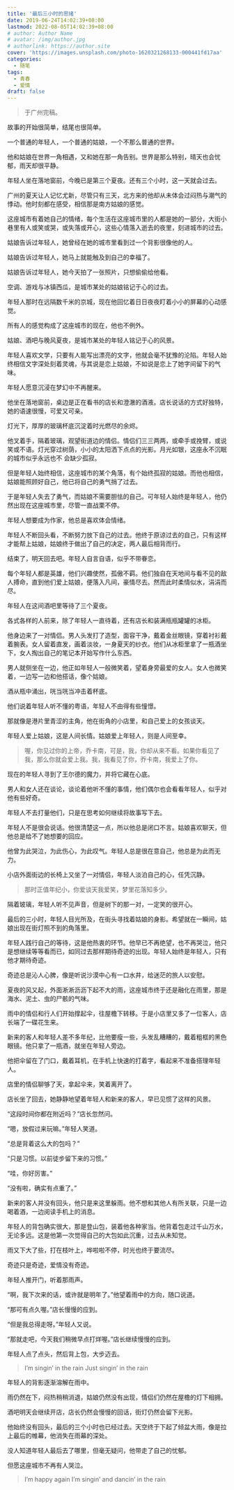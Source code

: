 ```yaml
---
title: '最后三小时的思绪'
date: 2019-06-24T14:02:39+08:00
lastmod: 2022-08-05T14:02:39+08:00
# author: Author Name
# avatar: /img/author.jpg
# authorlink: https://author.site
cover: 'https://images.unsplash.com/photo-1620321268133-000441fd17aa'
categories:
  - 随笔
tags:
  - 青春
  - 爱情
draft: false
---
```


> 于广州完稿。

故事的开始很简单，结尾也很简单。

一个普通的年轻人，一个普通的姑娘，一个不那么普通的世界。

他和姑娘在世界一角相遇，又和她在那一角告别。世界是那么特别，晴天也会忧郁，雨天却很平静。

<!--more-->

年轻人坐在落地窗前，今晚已是第三个夏夜。还有三个小时，这一天就会过去。

广州的夏天让人记忆尤新，尽管只有三天，北方来的他却从未体会过闷热与潮气的悸动。他时刻都在感受，相信那是南方姑娘的感觉。

这座城市有着她自己的情绪，每个生活在这座城市里的人都是她的一部分，大街小巷里有人或笑或哭，或失落或开心，这些心情落入逝去的夜里，刻进城市的过去。

姑娘告诉过年轻人，她曾经在她的城市里看到过一个背影很像他的人。

姑娘告诉过年轻人，她马上就能触及到自己的幸福了。

姑娘告诉过年轻人，她今天拍了一张照片，只想偷偷给他看。

空调、游戏与冰镇西瓜，是城市某处的姑娘铭记于心的过去。

年轻人那时在远隔数千米的京城，现在他回忆着日日夜夜盯着小小的屏幕的心动感觉。

所有人的感觉构成了这座城市的现在，他也不例外。

姑娘、酒吧与晚风夏夜，是城市某处的年轻人铭记于心的风景。

年轻人喜欢文学，只要有人能写出漂亮的文字，他就会毫不犹豫的沦陷。年轻人始终相信文字深处刻着灵魂，与其说是恋上姑娘，不如说是恋上了她字间留下的气味。

年轻人愿意沉浸在梦幻中不再醒来。

他坐在落地窗前，桌边是正在看书的店长和澄澈的酒液。店长说话的方式好独特，她的语速很慢，可爱又可亲。

灯光下，厚厚的玻璃杯底沉淀着时光燃尽的余烬。

他叉着手，隔着玻璃，观望街道边的情侣。情侣们三三两两，或牵手或挽臂，或说笑或不语。灯光穿过树荫，小小的太阳洒下点点的光影。月光如银，这座永不沉眠的城市似乎永远也不
会缺少孤寂。

但是年轻人始终相信，这座城市的某个角落，有个始终孤寂的姑娘。而他也相信，姑娘能照顾好自己，他已将自己的勇气捎了过去。

于是年轻人失去了勇气，而姑娘不需要胆怯的自己。可年轻人始终是年轻人，他仍然出现在这座城市里，尽管一直战栗不停。

年轻人想要成为作家，他总是喜欢体会情绪。

年轻人不断回头看，不断努力放下自己的过去。他终于原谅过去的自己，只有这样才能帮上姑娘，姑娘终于做出了自己的决定，两人最后相背而行。

结束了，明天回去吧。年轻人自言自语，似乎不带眷恋。

每个年轻人都是英雄，他们兴趣使然，孤傲不羁。他们独自在天地间与看不见的敌人搏命，直到他们爱上姑娘，便落入凡间，豪情尽去。然而此时柔情似水，涓涓而尽。

年轻人在这间酒吧里等待了三个夏夜。

各式各样的人前来，除了年轻人一直待着，还有店长和装满瓶瓶罐罐的冰柜。

他身边来了一对情侣。男人头发打了造型，面容干净，戴着金丝眼镜，穿着衬衫戴着腕表。女人留着直发，画着淡妆，一身夏天的纱衣。他们从冰柜里拿了一瓶酒坐下，女人掏出自己的笔记本开始写作什么东西。

男人就侧坐在一边，他正如年轻人一般微笑着，望着身旁最爱的女人。女人也微笑着，一边写一边和他搭话，像个姑娘。

酒从瓶中涌出，咣当咣当冲击着杯底。

他们说着年轻人听不懂的粤语，年轻人不由得有些憧憬。

那就像是港片里青涩的主角，他在街角的小店里，和自己爱上的女孩谈天。

年轻人爱上姑娘，这是人间长情。姑娘爱上年轻人，则是人间至幸。

> 喔，你见过你的上帝，乔卡南，可是，我，你却从来不看。如果你看见了我，那么你就会爱上我。我，我看见了你，乔卡南，我爱上了你。

现在的年轻人寻到了王尔德的魔力，并将它藏在心底。

男人和女人还在谈论，谈论着他听不懂的事情，他们偶尔也会看看年轻人，似乎对他有些好奇。

年轻人不去打量他们，只是在思考如何继续将故事写下去。

年轻人不是很会说话。他很清楚这一点，所以他总是闭口不言。姑娘喜欢聊天，但他总是给不了她想要的回应。

他曾为此哭泣，为此伤心，为此叹气。年轻人总是很在意自己，他总是为此而无力。

小店外面街边的长椅上又坐了一对情侣，年轻人淡泊自己的心，任凭沉静。

> 那时正值年纪小，你爱谈天我爱笑，梦里花落知多少。

隔着玻璃，年轻人听不见声音，但是树下的那一对，一定笑的很开心。

最后的三小时，年轻人目光所及，在街头寻找着姑娘的身影。希望就在一瞬间，姑娘出现在街灯照不到的角落里。

年轻人践行自己的等待，这是他热衷的环节。他早已不再绝望，也不再哭泣，他只是想继续等等看而已，如同过去那样期待奇迹的出现。年轻人始终是年轻人，只有他才期待奇迹。

奇迹总是沁人心脾，像是听说沙漠中心有一口水井，给迷茫的旅人以安慰。

夏夜的风又起，外面淅淅沥沥下起不大的雨，这座城市终于还是融化在雨里，那是海水、泥土、虫的尸骸的气味。

雨中的情侣和行人们开始撑起伞，往屋檐下转移。于是小店里又多了一位客人，店长端了一碟花生来。

新来的客人和年轻人差不多年纪，比他要瘦一些，头发乱糟糟的，戴着粗框的黑色眼镜。他只拿了一瓶酒，就坐在年轻人旁边。

他把伞留在了门口，戴着耳机，在手机上快速的打着字，看起来不准备搭理年轻人。

店里的情侣聊够了天，拿起伞来，笑着离开了。

店长坐了回去，她静静地望着年轻人和新来的客人，早已见惯了这样的风景。

“这段时间你都在附近吗？”店长忽然问。

“嗯，放假过来玩嘛。”年轻人笑道。

“总是背着这么大的包吗？”

“只是习惯。以前徒步留下来的习惯。”

“哇，你好厉害。”

“没有啦，确实有点重了。”

新来的客人并没有回头，他只是来这里躲雨。他不想和其他人有所关联，只是一边喝着酒，一边阅读手机上的消息。

年轻人的背包确实很大，那是登山包，装着他各种家当。他背着包走过千山万水，无论多远。这是他第一次觉得自己的大包如此沉重，过去从未知觉。

雨又下大了些，打在枝叶上，哗啦啦不停，时光也终于要流尽。

奇迹只是奇迹，爱情没有奇迹。

年轻人推开门，听着那雨声。

“啊，我下次来的话，或许就是明年了。”他望着雨中的方向，随口说道。

“那可有点久喔。”店长慢慢的应到。

“但是我总得走呀。”年轻人又说。

“那就走吧，今天我们稍微早点打烊喔。”店长继续慢慢的应到。

年轻人点了点头，然后背上包，大步迈去。

> I’m singin’ in the rain
> Just singin’ in the rain

年轻人的背影逐渐溶解在雨中。

雨仍然在下，闷热稍稍消退，姑娘仍然没有出现，情侣们仍然在屋檐的灯下相拥。

酒吧明天会继续开店，店长仍然会慢慢的回话，街灯仍然会留下光影。

他始终没有回头，最后的三个小时也已经过去。天空终于下起了倾盆大雨，像是拉上最后的帷幕，他消失在雨幕的深处。

没人知道年轻人最后去了哪里，但毫无疑问，他带走了自己的忧郁。

但愿这座城市不再有人哭泣。

> I’m happy again
> I’m singin’ and dancin’ in the rain
